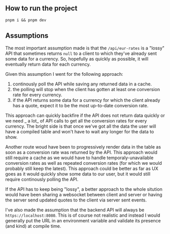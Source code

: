 ## How to run the project

`pnpm i && pnpm dev`

## Assumptions
The most important assumption made is that the `/api/eur-rates` is a "lossy" API that sometimes returns `null` to a client to which they've already sent some data for a currency.
So, hopefully as quickly as possible, it will eventually return data for each currency.

Given this assumption I went for the following approach: 
   1. continously poll the API while saving any returned data in a cache.
   2. the polling will stop when the client has gotten at least one conversion rate for every currency.
   3. if the API returns some data for a currency for which the client already has a quote, expect it to be the most up-to-date conversion rate.

This approach can quickly backfire if the API does not return data quickly or we need _ a lot_ of API calls to get all the conversion rates for every currency.
The bright side is that once we've got all the data the user will have a compiled table and won't have to wait any longer for the data to show.

Another route woud have been to progressively render data in the table as soon as a conversion rate was returned by the API.
This approach would still require a cache as we would have to handle temporaly-unavailable conversion rates as well as repeated conversion rates (for which we would probably still keep the latest).
This approach could be better as far as UX goes as it would quickly show some data to our user, but it would still require continously polling the API.

If the API has to keep being "lossy", a better approach to the whole sitution would have been sharing a websocket between client and server or having the server send updated quotes to the client via server sent events.


I've also made the assumption that the backend API will always be `https://localhost:8080`. This is of course not realistic and instead I would generally put the URL in an environment variable and validate its presence (and kind) at compile time.